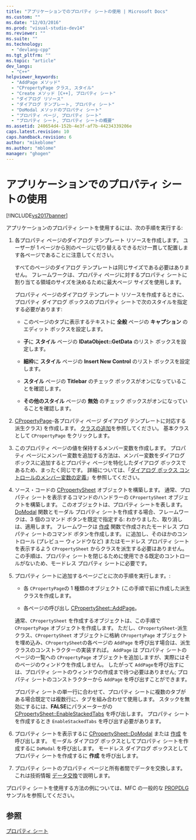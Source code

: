 ```yaml
---
title: "アプリケーションでのプロパティ シートの使用 | Microsoft Docs"
ms.custom: ""
ms.date: "12/03/2016"
ms.prod: "visual-studio-dev14"
ms.reviewer: ""
ms.suite: ""
ms.technology: 
  - "devlang-cpp"
ms.tgt_pltfrm: ""
ms.topic: "article"
dev_langs: 
  - "C++"
helpviewer_keywords: 
  - "AddPage メソッド"
  - "CPropertyPage クラス, スタイル"
  - "Create メソッド [C++], プロパティ シート"
  - "ダイアログ リソース"
  - "ダイアログ テンプレート, プロパティ シート"
  - "DoModal メソッドのプロパティ シート"
  - "プロパティ ページ, プロパティ シート"
  - "プロパティ シート, プロパティ シートの概要"
ms.assetid: 240654d4-152b-4e3f-af7b-44234339206e
caps.latest.revision: 10
caps.handback.revision: 6
author: "mikeblome"
ms.author: "mblome"
manager: "ghogen"
---
```

# アプリケーションでのプロパティ シートの使用
[!INCLUDE[vs2017banner](../assembler/inline/includes/vs2017banner.md)]

アプリケーションのプロパティ シートを使用するには、次の手順を実行する:  
  
1.  各プロパティ ページのダイアログ テンプレート リソースを作成します。  ユーザーが 1 ページから別のページに切り替えるできるだけ一貫して配置します各ページであることに注意してください。  
  
     すべてのページのダイアログ テンプレートは同じサイズである必要はありません。  フレームワークは、プロパティ ページに対するプロパティ シートに割り当てる領域のサイズを決めるために最大ページ サイズを使用します。  
  
     プロパティ ページのダイアログ テンプレート リソースを作成するときに、プロパティ ダイアログ ボックスのプロパティ シートで次のスタイルを指定する必要があります:  
  
    -   このページのタブに表示するテキストに **全般** ページの **キャプション** のエディット ボックスを設定します。  
  
    -   **子**に **スタイル** ページの **IDataObject::GetData** のリスト ボックスを設定します。  
  
    -   **細枠**に **スタイル** ページの **Insert New Control** のリスト ボックスを設定します。  
  
    -   **スタイル** ページの **Titlebar** のチェック ボックスがオンになっていることを確認します。  
  
    -   **その他のスタイル** ページの **無効** のチェック ボックスがオンになっていることを確認します。  
  
2.  [CPropertyPage](../mfc/reference/cpropertypage-class.md)\-各プロパティ ページ ダイアログ テンプレートに対応する派生クラス\) を作成します。  [クラスの追加](../Topic/Adding%20a%20Class%20\(Visual%20C++\).md)を参照してください。  基本クラスとして `CPropertyPage` をクリックします。  
  
3.  このプロパティ ページの値を保持するメンバー変数を作成します。  プロパティ ページにメンバー変数を追加する方法は、メンバー変数をダイアログ ボックスに追加するとプロパティ ページを特化したダイアログ ボックスであるため、まったく同じです。  詳細については、「[ダイアログ ボックス コントロールのメンバー変数の定義](../mfc/defining-member-variables-for-dialog-controls.md)」を参照してください。  
  
4.  ソース・コードの [CPropertySheet](../mfc/reference/cpropertysheet-class.md) オブジェクトを構築します。  通常、プロパティ シートを表示するコマンドのハンドラーの `CPropertySheet` オブジェクトを構築します。  このオブジェクトは、プロパティ シートを表します。  [DoModal](../Topic/CPropertySheet::DoModal.md) 関数とモーダル プロパティ シートを作成する場合、フレームワークは、3 個のコマンド ボタンを既定で指定する: わかりました、取り消しは、適用します。  フレームワークは [作成](../Topic/CPropertySheet::Create.md) 関数で作成されたモードレス プロパティ シートのコマンド ボタンを作成します。  に追加し、そのほかのコントロール \(プレビュー ウィンドウなど\) またはモードレス プロパティ シートを表示するよう `CPropertySheet` からクラスを派生する必要はありません。  この手順は、プロパティ シートを閉じるために使用できる既定のコントロールがないため、モードレス プロパティ シートに必要です。  
  
5.  プロパティ シートに追加するページごとに次の手順を実行します。:  
  
    -   各 `CPropertyPage`の 1 種類のオブジェクト \(この手順で前に作成した派生クラスを作成します。  
  
    -   各ページの呼び出し [CPropertySheet::AddPage](../Topic/CPropertySheet::AddPage.md)。  
  
     通常、`CPropertySheet` を作成するオブジェクトは、この手順で `CPropertyPage` オブジェクトを作成します。  ただし、`CPropertySheet`\-派生クラス、`CPropertySheet` オブジェクトに格納 `CPropertyPage` オブジェクトを埋め込み、`CPropertySheet`の各ページの `AddPage` を呼び出す場合は、派生クラスのコンストラクターの実装すれば。  `AddPage` は プロパティ シートのページの一覧への `CPropertyPage` オブジェクトを追加しますが、実際にはそのページのウィンドウを作成しません。  したがって `AddPage`を呼び出すには、プロパティ シートのウィンドウの作成まで待つ必要はありません; プロパティ シートのコンストラクターから `AddPage` を呼び出すことができます。  
  
     プロパティ シートの単一行に合わせて、プロパティ シートに複数のタブがある場合既定では複数行に、タブを組み合わせて使用します。  スタックを無効にするには、**FALSE**にパラメーターがの [CPropertySheet::EnableStackedTabs](../Topic/CPropertySheet::EnableStackedTabs.md) を呼び出します。  プロパティ シートを作成するとき `EnableStackedTabs` を呼び出す必要があります。  
  
6.  プロパティ シートを表示するに [CPropertySheet::DoModal](../Topic/CPropertySheet::DoModal.md) または [作成](../Topic/CPropertySheet::Create.md) を呼び出します。  モーダル ダイアログ ボックスとしてプロパティ シートを作成するに `DoModal` を呼び出します。  モードレス ダイアログ ボックスとしてプロパティ シートを作成するに **作成** を呼び出します。  
  
7.  プロパティ シートのプロパティ ページと所有者間でデータを交換します。  これは技術情報 [データ交換](../mfc/exchanging-data.md)で説明します。  
  
 プロパティ シートを使用する方法の例については、MFC の一般的な [PROPDLG](../top/visual-cpp-samples.md)サンプルを参照してください。  
  
## 参照  
 [プロパティ シート](../mfc/property-sheets-mfc.md)